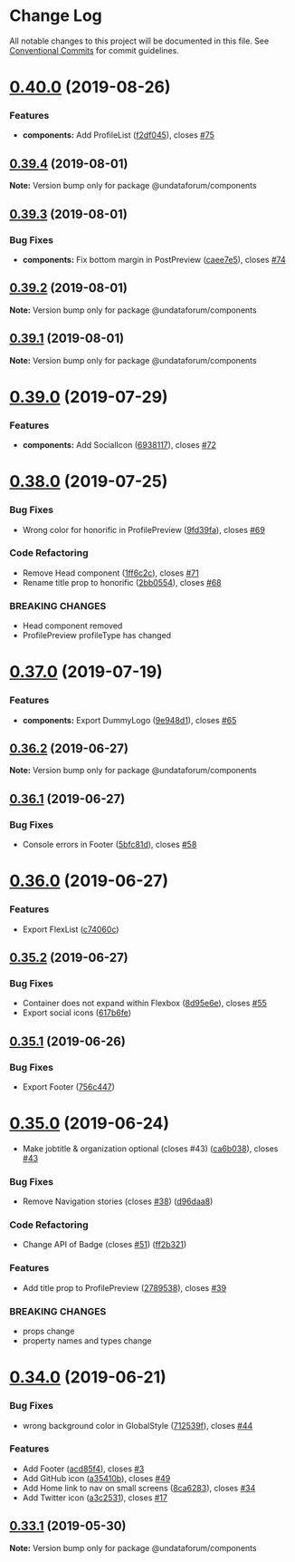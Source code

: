 # Change Log

All notable changes to this project will be documented in this file.
See [Conventional Commits](https://conventionalcommits.org) for commit guidelines.

# [0.40.0](https://github.com/UNDataForum/components/tree/master/packages/components/compare/@undataforum/components@0.39.4...@undataforum/components@0.40.0) (2019-08-26)

### Features

- **components:** Add ProfileList ([f2df045](https://github.com/UNDataForum/components/tree/master/packages/components/commit/f2df045)), closes [#75](https://github.com/UNDataForum/components/tree/master/packages/components/issues/75)

## [0.39.4](https://github.com/undataforum/components/compare/@undataforum/components@0.39.3...@undataforum/components@0.39.4) (2019-08-01)

**Note:** Version bump only for package @undataforum/components

## [0.39.3](https://github.com/undataforum/components/compare/@undataforum/components@0.39.2...@undataforum/components@0.39.3) (2019-08-01)

### Bug Fixes

- **components:** Fix bottom margin in PostPreview ([caee7e5](https://github.com/undataforum/components/commit/caee7e5)), closes [#74](https://github.com/undataforum/components/issues/74)

## [0.39.2](https://github.com/undataforum/components/compare/@undataforum/components@0.39.1...@undataforum/components@0.39.2) (2019-08-01)

**Note:** Version bump only for package @undataforum/components

## [0.39.1](https://github.com/undataforum/components/compare/@undataforum/components@0.39.0...@undataforum/components@0.39.1) (2019-08-01)

**Note:** Version bump only for package @undataforum/components

# [0.39.0](https://github.com/undataforum/components/compare/@undataforum/components@0.38.0...@undataforum/components@0.39.0) (2019-07-29)

### Features

- **components:** Add SocialIcon ([6938117](https://github.com/undataforum/components/commit/6938117)), closes [#72](https://github.com/undataforum/components/issues/72)

# [0.38.0](https://github.com/undataforum/components/compare/@undataforum/components@0.37.0...@undataforum/components@0.38.0) (2019-07-25)

### Bug Fixes

- Wrong color for honorific in ProfilePreview ([9fd39fa](https://github.com/undataforum/components/commit/9fd39fa)), closes [#69](https://github.com/undataforum/components/issues/69)

### Code Refactoring

- Remove Head component ([1ff6c2c](https://github.com/undataforum/components/commit/1ff6c2c)), closes [#71](https://github.com/undataforum/components/issues/71)
- Rename title prop to honorific ([2bb0554](https://github.com/undataforum/components/commit/2bb0554)), closes [#68](https://github.com/undataforum/components/issues/68)

### BREAKING CHANGES

- Head component removed
- ProfilePreview profileType has changed

# [0.37.0](https://github.com/undataforum/components/compare/@undataforum/components@0.36.2...@undataforum/components@0.37.0) (2019-07-19)

### Features

- **components:** Export DummyLogo ([9e948d1](https://github.com/undataforum/components/commit/9e948d1)), closes [#65](https://github.com/undataforum/components/issues/65)

## [0.36.2](https://github.com/undataforum/components/compare/@undataforum/components@0.36.1...@undataforum/components@0.36.2) (2019-06-27)

**Note:** Version bump only for package @undataforum/components

## [0.36.1](https://github.com/undataforum/components/compare/@undataforum/components@0.36.0...@undataforum/components@0.36.1) (2019-06-27)

### Bug Fixes

- Console errors in Footer ([5bfc81d](https://github.com/undataforum/components/commit/5bfc81d)), closes [#58](https://github.com/undataforum/components/issues/58)

# [0.36.0](https://github.com/undataforum/components/compare/@undataforum/components@0.35.2...@undataforum/components@0.36.0) (2019-06-27)

### Features

- Export FlexList ([c74060c](https://github.com/undataforum/components/commit/c74060c))

## [0.35.2](https://github.com/undataforum/components/compare/@undataforum/components@0.35.1...@undataforum/components@0.35.2) (2019-06-27)

### Bug Fixes

- Container does not expand within Flexbox ([8d95e6e](https://github.com/undataforum/components/commit/8d95e6e)), closes [#55](https://github.com/undataforum/components/issues/55)
- Export social icons ([617b6fe](https://github.com/undataforum/components/commit/617b6fe))

## [0.35.1](https://github.com/undataforum/components/compare/@undataforum/components@0.35.0...@undataforum/components@0.35.1) (2019-06-26)

### Bug Fixes

- Export Footer ([756c447](https://github.com/undataforum/components/commit/756c447))

# [0.35.0](https://github.com/undataforum/components/compare/@undataforum/components@0.34.0...@undataforum/components@0.35.0) (2019-06-24)

- Make jobtitle & organization optional (closes #43) ([ca6b038](https://github.com/undataforum/components/commit/ca6b038)), closes [#43](https://github.com/undataforum/components/issues/43)

### Bug Fixes

- Remove Navigation stories (closes [#38](https://github.com/undataforum/components/issues/38)) ([d96daa8](https://github.com/undataforum/components/commit/d96daa8))

### Code Refactoring

- Change API of Badge (closes [#51](https://github.com/undataforum/components/issues/51)) ([ff2b321](https://github.com/undataforum/components/commit/ff2b321))

### Features

- Add title prop to ProfilePreview ([2789538](https://github.com/undataforum/components/commit/2789538)), closes [#39](https://github.com/undataforum/components/issues/39)

### BREAKING CHANGES

- props change
- property names and types change

# [0.34.0](https://github.com/undataforum/components/compare/@undataforum/components@0.33.1...@undataforum/components@0.34.0) (2019-06-21)

### Bug Fixes

- wrong background color in GlobalStyle ([712539f](https://github.com/undataforum/components/commit/712539f)), closes [#44](https://github.com/undataforum/components/issues/44)

### Features

- Add Footer ([acd85f4](https://github.com/undataforum/components/commit/acd85f4)), closes [#3](https://github.com/undataforum/components/issues/3)
- Add GitHub icon ([a35410b](https://github.com/undataforum/components/commit/a35410b)), closes [#49](https://github.com/undataforum/components/issues/49)
- Add Home link to nav on small screens ([8ca6283](https://github.com/undataforum/components/commit/8ca6283)), closes [#34](https://github.com/undataforum/components/issues/34)
- Add Twitter icon ([a3c2531](https://github.com/undataforum/components/commit/a3c2531)), closes [#17](https://github.com/undataforum/components/issues/17)

## [0.33.1](https://github.com/undataforum/components/compare/@undataforum/components@0.33.0...@undataforum/components@0.33.1) (2019-05-30)

**Note:** Version bump only for package @undataforum/components
